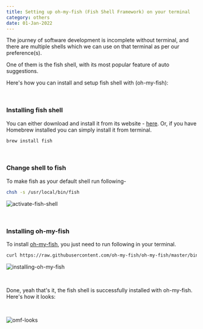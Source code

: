 ```yaml
---
title: Setting up oh-my-fish (Fish Shell Framework) on your terminal
category: others
date: 01-Jan-2022
---
```


The journey of software development is incomplete without terminal, and there are multiple shells which we can use on that terminal as per our preference(s).

One of them is the fish shell, with its most popular feature of auto suggestions.

Here's how you can install and setup fish shell with (oh-my-fish):

<br />

### Installing fish shell

You can either download and install it from its website - [here](https://fishshell.com/). Or, if you have Homebrew installed you can simply install it from terminal.

```sh
brew install fish
```

<br />

### Change shell to fish

To make fish as your default shell run following-

```sh
chsh -s /usr/local/bin/fish
```

![activate-fish-shell](https://user-images.githubusercontent.com/43666833/147846995-1a542782-6177-4df3-aeef-214724fd634b.gif)

<br />

### Installing oh-my-fish

To install [oh-my-fish](https://github.com/oh-my-fish/oh-my-fish#installation), you just need to run following in your terminal.

```sh
curl https://raw.githubusercontent.com/oh-my-fish/oh-my-fish/master/bin/install | fish
```

![installing-oh-my-fish](https://user-images.githubusercontent.com/43666833/147847067-48db9aa7-7994-4265-b667-fe53358038cf.gif)

<br />

Done, yeah that's it, the fish shell is successfully installed with oh-my-fish. Here's how it looks:

<br />

![omf-looks](https://user-images.githubusercontent.com/43666833/147847197-b08a794b-cece-48d9-a559-fea3d6a692ba.gif)
